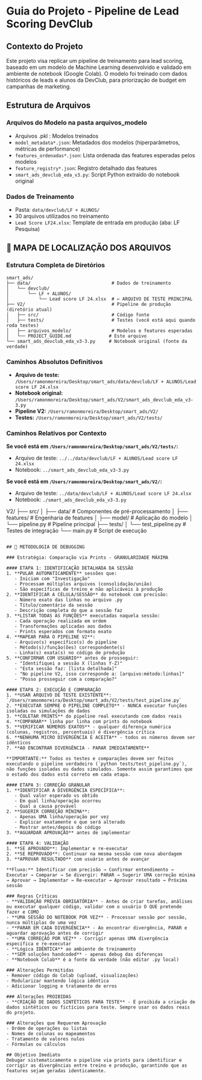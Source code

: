 # Guia do Projeto - Pipeline de Lead Scoring DevClub

## Contexto do Projeto
Este projeto visa replicar um pipeline de treinamento para lead scoring, baseado em um modelo de Machine Learning desenvolvido e validado em ambiente de notebook (Google Colab). O modelo foi treinado com dados históricos de leads e alunos da DevClub, para priorização de budget em campanhas de marketing.

## Estrutura de Arquivos

### Arquivos do Modelo na pasta arquivos_modelo
- Arquivos .pkl : Modelos treinados
- `model_metadata*.json`: Metadados dos modelos (hiperparâmetros, métricas de performance)
- `features_ordenadas*.json`: Lista ordenada das features esperadas pelos modelos
- `feature_registry*.json`: Registro detalhado das features
- `smart_ads_devclub_eda_v3.py`: Script Python extraído do notebook original

### Dados de Treinamento
- Pasta: `data/devclub/LF + ALUNOS/`
- 30 arquivos utilizados no treinamento
- `Lead Score LF24.xlsx`: Template de entrada em produção (aba: LF Pesquisa)

## 📁 MAPA DE LOCALIZAÇÃO DOS ARQUIVOS

### Estrutura Completa de Diretórios
```
smart_ads/
├── data/                              # Dados de treinamento
│   └── devclub/
│       └── LF + ALUNOS/
│           └── Lead score LF 24.xlsx  # ← ARQUIVO DE TESTE PRINCIPAL
├── V2/                                # Pipeline de produção (diretório atual)
│   ├── src/                           # Código fonte
│   ├── tests/                         # Testes (você está aqui quando roda testes)
│   ├── arquivos_modelo/               # Modelos e features esperadas
│   └── PROJECT_GUIDE.md              # Este arquivo
└── smart_ads_devclub_eda_v3-3.py     # Notebook original (fonte da verdade)
```

### Caminhos Absolutos Definitivos
- **Arquivo de teste:** `/Users/ramonmoreira/Desktop/smart_ads/data/devclub/LF + ALUNOS/Lead score LF 24.xlsx`
- **Notebook original:** `/Users/ramonmoreira/Desktop/smart_ads/V2/smart_ads_devclub_eda_v3-3.py`
- **Pipeline V2:** `/Users/ramonmoreira/Desktop/smart_ads/V2/`
- **Testes:** `/Users/ramonmoreira/Desktop/smart_ads/V2/tests/`

### Caminhos Relativos por Contexto
**Se você está em `/Users/ramonmoreira/Desktop/smart_ads/V2/tests/`:**
- Arquivo de teste: `../../data/devclub/LF + ALUNOS/Lead score LF 24.xlsx`
- Notebook: `../smart_ads_devclub_eda_v3-3.py`

**Se você está em `/Users/ramonmoreira/Desktop/smart_ads/V2/`:**
- Arquivo de teste: `../data/devclub/LF + ALUNOS/Lead score LF 24.xlsx`
- Notebook: `./smart_ads_devclub_eda_v3-3.py`

V2/
├── src/
│   ├── data/          # Componentes de pré-processamento
│   ├── features/      # Engenharia de features
│   ├── model/         # Aplicação do modelo
│   └── pipeline.py    # Pipeline principal
├── tests/
│   └── test_pipeline.py  # Testes de integração
└── main.py            # Script de execução
```

## 🔴 METODOLOGIA DE DEBUGGING

### Estratégia: Comparação via Prints - GRANULARIDADE MÁXIMA

#### ETAPA 1: IDENTIFICAÇÃO DETALHADA DA SESSÃO
1. **PULAR AUTOMATICAMENTE** sessões que:
   - Iniciam com "Investigação"
   - Processam múltiplos arquivos (consolidação/união)
   - São específicas de treino e não aplicáveis à produção
2. **IDENTIFICAR A CÉLULA/SESSÃO** do notebook com precisão:
   - Número exato das linhas no arquivo .py
   - Título/comentário da sessão
   - Descrição completa do que a sessão faz
3. **LISTAR TODAS AS FUNÇÕES** executadas naquela sessão:
   - Cada operação realizada em ordem
   - Transformações aplicadas aos dados
   - Prints esperados com formato exato
4. **MAPEAR PARA O PIPELINE V2**:
   - Arquivo(s) específico(s) do pipeline
   - Método(s)/função(ões) correspondente(s)
   - Linha(s) exata(s) no código de produção
5. **CONFIRMAR COM USUÁRIO** antes de prosseguir:
   - "Identifiquei a sessão X (linhas Y-Z)"
   - "Esta sessão faz: [lista detalhada]"
   - "No pipeline V2, isso corresponde a: [arquivo:método:linhas]"
   - "Posso prosseguir com a comparação?"

#### ETAPA 2: EXECUÇÃO E COMPARAÇÃO
1. **USAR ARQUIVO DE TESTE EXISTENTE**: `/Users/ramonmoreira/Desktop/smart_ads/V2/tests/test_pipeline.py`
2. **EXECUTAR SEMPRE O PIPELINE COMPLETO** - NUNCA executar funções isoladas ou simulações de dados
3. **COLETAR PRINTS** do pipeline real executando com dados reais
4. **COMPARAR** linha por linha com prints do notebook
5. **VERIFICAR NÚMEROS EXATOS** - qualquer diferença numérica (colunas, registros, percentuais) é divergência crítica
6. **NENHUMA MICRO DIVERGÊNCIA É ACEITA** - todos os números devem ser idênticos
7. **AO ENCONTRAR DIVERGÊNCIA - PARAR IMEDIATAMENTE**

**IMPORTANTE:** Todos os testes e comparações devem ser feitos executando o pipeline verdadeiro (`python tests/test_pipeline.py`), não funções isoladas ou dados simulados. Somente assim garantimos que o estado dos dados está correto em cada etapa.

#### ETAPA 3: CORREÇÃO GRANULAR
1. **IDENTIFICAR A DIVERGÊNCIA ESPECÍFICA**:
   - Qual valor esperado vs obtido
   - Em qual linha/operação ocorreu
   - Qual a causa provável
2. **SUGERIR CORREÇÃO MÍNIMA**:
   - Apenas UMA linha/operação por vez
   - Explicar exatamente o que será alterado
   - Mostrar antes/depois do código
3. **AGUARDAR APROVAÇÃO** antes de implementar

#### ETAPA 4: VALIDAÇÃO
1. **SE APROVADO**: Implementar e re-executar
2. **SE REPROVADO**: Continuar na mesma sessão com nova abordagem
3. **APROVAR RESULTADO** com usuário antes de avançar

**Fluxo:** Identificar com precisão → Confirmar entendimento → Executar → Comparar → Se divergir: PARAR → Sugerir UMA correção mínima → Aprovar → Implementar → Re-executar → Aprovar resultado → Próxima sessão

### Regras Críticas
- **VALIDAÇÃO PRÉVIA OBRIGATÓRIA** - Antes de criar tarefas, análises ou executar qualquer código, validar com o usuário O QUE pretende fazer e COMO
- **UMA SESSÃO DO NOTEBOOK POR VEZ** - Processar sessão por sessão, nunca múltiplas de uma vez
- **PARAR EM CADA DIVERGÊNCIA** - Ao encontrar divergência, PARAR e aguardar aprovação antes de corrigir
- **UMA CORREÇÃO POR VEZ** - Corrigir apenas UMA divergência específica e re-executar
- **Lógica IDÊNTICA** ao ambiente de treinamento
- **SEM soluções handcoded** - apenas debug das diferenças
- **Notebook Colab** é a fonte da verdade (não editar .py local)

### Alterações Permitidas
- Remover código do Colab (upload, visualizações)
- Modularizar mantendo lógica idêntica
- Adicionar logging e tratamento de erros

### Alterações PROIBIDAS
- **CRIAÇÃO DE DADOS SINTÉTICOS PARA TESTE** - É proibida a criação de dados sintéticos ou fictícios para teste. Sempre usar os dados reais do projeto.

### Alterações que Requerem Aprovação
- Ordem de operações ou listas
- Nomes de colunas ou mapeamentos
- Tratamento de valores nulos
- Fórmulas ou cálculos

## Objetivo Imediato
Debugar sistematicamente o pipeline via prints para identificar e corrigir as divergências entre treino e produção, garantindo que as features sejam geradas identicamente.